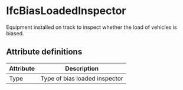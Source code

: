 IfcBiasLoadedInspector
======================
Equipment installed on track to inspect whether the load of vehicles is
biased.  
  


Attribute definitions
---------------------
| Attribute   | Description                   |
|-------------|-------------------------------|
| Type        | Type of bias loaded inspector |

